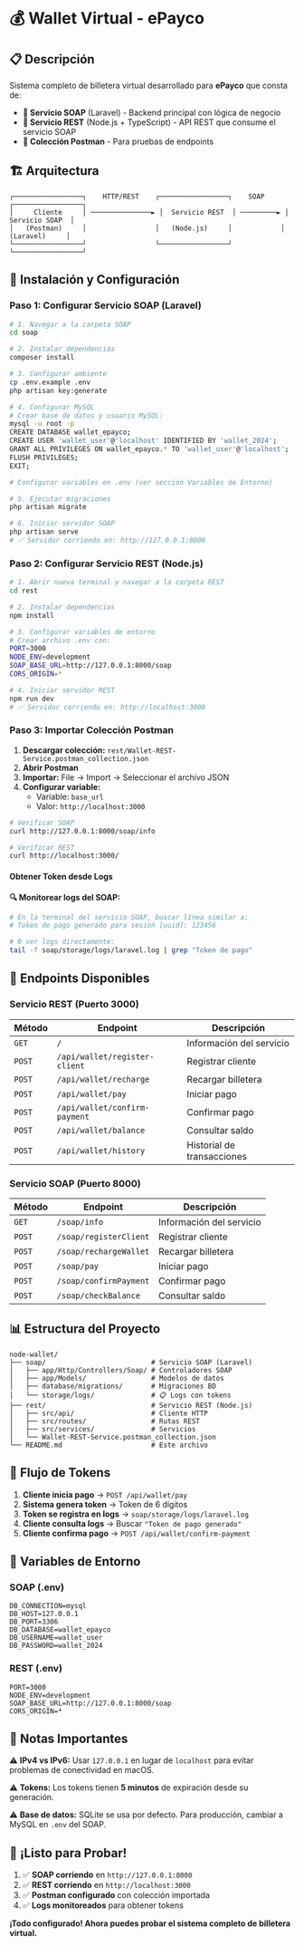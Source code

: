 # 💰 Wallet Virtual - ePayco

## 📋 Descripción

Sistema completo de billetera virtual desarrollado para **ePayco** que consta de:

- **🧼 Servicio SOAP** (Laravel) - Backend principal con lógica de negocio
- **🚀 Servicio REST** (Node.js + TypeScript) - API REST que consume el servicio SOAP
- **📮 Colección Postman** - Para pruebas de endpoints

## 🏗️ Arquitectura

```
┌─────────────────┐    HTTP/REST    ┌─────────────────┐    SOAP    ┌─────────────────┐
│     Cliente     │ ───────────────► │  Servicio REST  │ ─────────► │  Servicio SOAP  │
│   (Postman)     │                 │   (Node.js)     │            │   (Laravel)     │
└─────────────────┘                 └─────────────────┘            └─────────────────┘
```

## 🚀 Instalación y Configuración

### **Paso 1: Configurar Servicio SOAP (Laravel)**

```bash
# 1. Navegar a la carpeta SOAP
cd soap

# 2. Instalar dependencias
composer install

# 3. Configurar ambiente
cp .env.example .env
php artisan key:generate

# 4. Configurar MySQL
# Crear base de datos y usuario MySQL:
mysql -u root -p
CREATE DATABASE wallet_epayco;
CREATE USER 'wallet_user'@'localhost' IDENTIFIED BY 'wallet_2024';
GRANT ALL PRIVILEGES ON wallet_epayco.* TO 'wallet_user'@'localhost';
FLUSH PRIVILEGES;
EXIT;

# Configurar variables en .env (ver sección Variables de Entorno)

# 5. Ejecutar migraciones
php artisan migrate

# 6. Iniciar servidor SOAP
php artisan serve
# ✅ Servidor corriendo en: http://127.0.0.1:8000
```

### **Paso 2: Configurar Servicio REST (Node.js)**

```bash
# 1. Abrir nueva terminal y navegar a la carpeta REST
cd rest

# 2. Instalar dependencias
npm install

# 3. Configurar variables de entorno
# Crear archivo .env con:
PORT=3000
NODE_ENV=development
SOAP_BASE_URL=http://127.0.0.1:8000/soap
CORS_ORIGIN=*

# 4. Iniciar servidor REST
npm run dev
# ✅ Servidor corriendo en: http://localhost:3000
```

### **Paso 3: Importar Colección Postman**

1. **Descargar colección:** `rest/Wallet-REST-Service.postman_collection.json`
2. **Abrir Postman**
3. **Importar:** File → Import → Seleccionar el archivo JSON
4. **Configurar variable:**
   - Variable: `base_url`
   - Valor: `http://localhost:3000`

```bash
# Verificar SOAP
curl http://127.0.0.1:8000/soap/info

# Verificar REST
curl http://localhost:3000/
```

#### **Obtener Token desde Logs**

**🔍 Monitorear logs del SOAP:**

```bash
# En la terminal del servicio SOAP, buscar línea similar a:
# Token de pago generado para sesión [uuid]: 123456

# O ver logs directamente:
tail -f soap/storage/logs/laravel.log | grep "Token de pago"
```

## 📡 Endpoints Disponibles

### **Servicio REST (Puerto 3000)**

| Método | Endpoint                      | Descripción                |
| ------ | ----------------------------- | -------------------------- |
| `GET`  | `/`                           | Información del servicio   |
| `POST` | `/api/wallet/register-client` | Registrar cliente          |
| `POST` | `/api/wallet/recharge`        | Recargar billetera         |
| `POST` | `/api/wallet/pay`             | Iniciar pago               |
| `POST` | `/api/wallet/confirm-payment` | Confirmar pago             |
| `POST` | `/api/wallet/balance`         | Consultar saldo            |
| `POST` | `/api/wallet/history`         | Historial de transacciones |

### **Servicio SOAP (Puerto 8000)**

| Método | Endpoint               | Descripción              |
| ------ | ---------------------- | ------------------------ |
| `GET`  | `/soap/info`           | Información del servicio |
| `POST` | `/soap/registerClient` | Registrar cliente        |
| `POST` | `/soap/rechargeWallet` | Recargar billetera       |
| `POST` | `/soap/pay`            | Iniciar pago             |
| `POST` | `/soap/confirmPayment` | Confirmar pago           |
| `POST` | `/soap/checkBalance`   | Consultar saldo          |

## 📊 Estructura del Proyecto

```
node-wallet/
├── soap/                          # Servicio SOAP (Laravel)
│   ├── app/Http/Controllers/Soap/ # Controladores SOAP
│   ├── app/Models/                # Modelos de datos
│   ├── database/migrations/       # Migraciones BD
│   └── storage/logs/              # 📋 Logs con tokens
├── rest/                          # Servicio REST (Node.js)
│   ├── src/api/                   # Cliente HTTP
│   ├── src/routes/                # Rutas REST
│   ├── src/services/              # Servicios
│   └── Wallet-REST-Service.postman_collection.json
└── README.md                      # Este archivo
```

## 🎯 Flujo de Tokens

1. **Cliente inicia pago** → `POST /api/wallet/pay`
2. **Sistema genera token** → Token de 6 dígitos
3. **Token se registra en logs** → `soap/storage/logs/laravel.log`
4. **Cliente consulta logs** → Buscar `"Token de pago generado"`
5. **Cliente confirma pago** → `POST /api/wallet/confirm-payment`

## 🔐 Variables de Entorno

### **SOAP (.env)**

```env
DB_CONNECTION=mysql
DB_HOST=127.0.0.1
DB_PORT=3306
DB_DATABASE=wallet_epayco
DB_USERNAME=wallet_user
DB_PASSWORD=wallet_2024
```

### **REST (.env)**

```env
PORT=3000
NODE_ENV=development
SOAP_BASE_URL=http://127.0.0.1:8000/soap
CORS_ORIGIN=*
```

## 📝 Notas Importantes

⚠️ **IPv4 vs IPv6:** Usar `127.0.0.1` en lugar de `localhost` para evitar problemas de conectividad en macOS.

⚠️ **Tokens:** Los tokens tienen **5 minutos** de expiración desde su generación.

⚠️ **Base de datos:** SQLite se usa por defecto. Para producción, cambiar a MySQL en `.env` del SOAP.

## 🏁 ¡Listo para Probar!

1. ✅ **SOAP corriendo** en `http://127.0.0.1:8000`
2. ✅ **REST corriendo** en `http://localhost:3000`
3. ✅ **Postman configurado** con colección importada
4. ✅ **Logs monitoreados** para obtener tokens

**¡Todo configurado! Ahora puedes probar el sistema completo de billetera virtual.**
